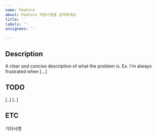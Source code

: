 ```yaml
---
name: Feature
about: Feature 작업사항을 입력하세요
title: ''
labels: ''
assignees: ''

---
```


## Description
A clear and concise description of what the problem is. Ex. I'm always frustrated when [...]

## TODO
[..]
[..]

## ETC
기타사항
